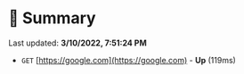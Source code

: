 # 📖 Summary
Last updated: **3/10/2022, 7:51:24 PM**

- `GET` [https://google.com](https://google.com) - **Up** (119ms)
